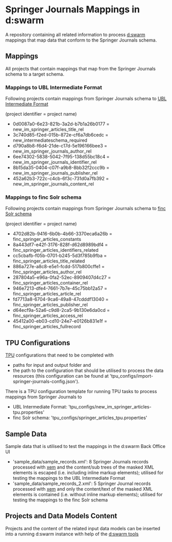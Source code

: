# Springer Journals Mappings in d:swarm

A repository containing all related information to process [d:swarm](http://dswarm.org) mappings that map data that conform to the Springer Journals schema.

## Mappings

All projects that contain mappings that map from the Springer Journals schema to a target schema.

### Mappings to UBL Intermediate Format

Following projects contain mappings from Springer Journals schema to [UBL Intermediate Format](https://github.com/ubleipzig/intermediateschema/blob/master/is-0.9.json)

(project identifier = project name)

 * 0d0087a0-6e23-821b-3a2d-b7b1a26b0177 = new_im_springer_articles_title_rel
 * 3c740d85-f2ed-015b-872e-cf6a7db6cedc = new_intermediateschema_required
 * d790a8b8-f6d4-21de-c17d-5e196166bee3 = new_im_springer_journals_author_rel
 * 6ee74302-5838-5042-7f95-138d55bc18c4 = new_im_springer_journals_identifier_rel
 * 8b15da35-0404-c07f-a9b8-8bb32f2ccc9b = new_im_springer_journals_publisher_rel
 * 452a62b3-722c-c4cb-6f3c-731d0a7fb392 = new_im_springer_journals_content_rel

### Mappings to finc Solr schema

Following projects contain mappings from Springer Journals schema to [finc Solr schema](https://github.com/finc/index/blob/master/schema.xml)

(project identifier = project name)

 * 4702d82b-9416-6b0b-4b66-3370eca6a26b = finc_springer_articles_constants
 * 8a443df7-e42f-3176-828f-d62d8989bdf4 = finc_springer_articles_identifiers_related
 * cc5cbafb-f05b-0701-b245-5d3f785b9fba = finc_springer_articles_title_related
 * 886a727e-a8c8-e5e1-fcdd-517b800cffe1 = finc_springer_articles_author_rel
 * 287804a5-e96a-0fa2-52ec-8909407d4c27 = finc_springer_articles_container_rel
 * 946e7213-dfe4-7661-7b7e-45c75bb12a57 = finc_springer_articles_article_rel
 * fd7713a8-6704-9ca6-49a8-47cdddf13040 = finc_springer_articles_publisher_rel
 * d64ecf9a-52a6-c9d8-2ca5-9b130e6da0cd = finc_springer_articles_access_rel
 * 45412a00-eb03-cd10-24e7-e0126b831e1f = finc_springer_articles_fullrecord

## TPU Configurations

[TPU](https://github.com/dswarm/task-processing-unit-for-dswarm) configurations that need to be completed with
 * paths for input and output folder and 
 * the path to the configuration that should be utilised to process the data resources (this configuration can be found at 'tpu_configs/import-springer-journals-config.json').

There is a TPU configuration template for running TPU tasks to process mappings from Springer Journals to
 * UBL Intermediate Format: 'tpu_configs/new_im_springer_articles-tpu.properties'
 * finc Solr schema: 'tpu_configs/springer_articles_tpu.properties'

## Sample Data

Sample data that is utilised to test the mappings in the d:swarm Back Office UI

 * 'sample_data/sample_records.xml': 8 Springer Journals records processed with [xem](https://github.com/dswarm/xml-elements-masker) and the content/sub trees of the masked XML elements is escaped (i.e. including inline markup elements); utilised for testing the mappings to the UBL Intermediate Format
 * 'sample_data/sample_records_2.xml': 5 Springer Journal records processed with [xem](https://github.com/dswarm/xml-elements-masker) and only the content/text of the masked XML elements is contained (i.e. without inline markup elements); utilised for testing the mappings to the finc Solr schema

## Projects and Data Models Content

Projects and the content of the related input data models can be inserted into a running d:swarm instance with help of the [d:swarm tools](https://github.com/dswarm/dswarm-tools)
